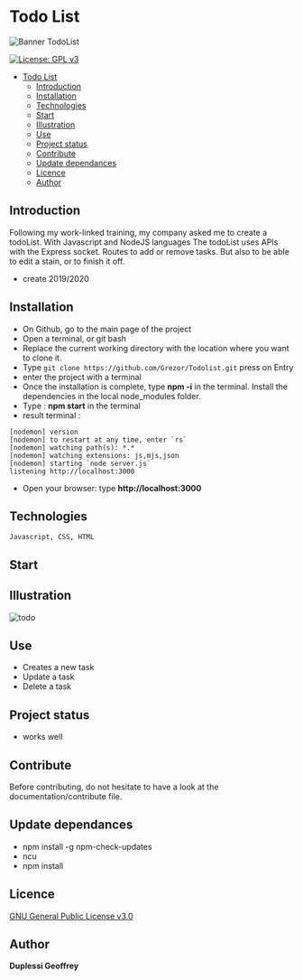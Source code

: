 # Todo List
![Banner TodoList](https://user-images.githubusercontent.com/38507456/94993548-1e7ffb00-0592-11eb-8f35-e688fd923d24.png)

[![License: GPL v3](https://img.shields.io/badge/License-GPL%20v3-blue.svg)](http://www.gnu.org/licenses/gpl-3.0)
- [Todo List](#todo-list)
  - [Introduction](#introduction)
  - [Installation](#installation)
  - [Technologies](#technologies)
  - [Start](#start)
  - [Illustration](#illustration)
  - [Use](#use)
  - [Project status](#project-status)
  - [Contribute](#contribute)
  - [Update dependances](#update-dependances)
  - [Licence](#licence)
  - [Author](#author)

## Introduction
Following my work-linked training, my company asked me to create a todoList. With Javascript and NodeJS languages
The todoList uses APIs with the Express socket. Routes to add or remove tasks. But also to be able to edit 
a stain, or to finish it off.

- create 2019/2020

## Installation
- On Github, go to the main page of the project
- Open a terminal, or git bash
- Replace the current working directory with the location where you want to clone it.
- Type ```git clone https://github.com/Grezor/Todolist.git```
press on Entry
- enter the project with a terminal
- Once the installation is complete, type **npm -i** in the terminal. Install the dependencies in the local node_modules folder.
- Type : **npm start** in the terminal
- result terminal : 
```
[nodemon] version
[nodemon] to restart at any time, enter `rs`
[nodemon] watching path(s): *.*
[nodemon] watching extensions: js,mjs,json
[nodemon] starting `node server.js`
listening http://localhost:3000
```
- Open your browser: type **http://localhost:3000**

## Technologies
```
Javascript, CSS, HTML
```
## Start


## Illustration
![todo](https://user-images.githubusercontent.com/38507456/120164327-bfdf4f80-c1fa-11eb-9f6b-deff1ca2cca3.png)

## Use
- Creates a new task
- Update a task
- Delete a task

## Project status
- works well

## Contribute
Before contributing, do not hesitate to have a look at the documentation/contribute file.

## Update dependances
- npm install -g npm-check-updates
- ncu
- npm install

## Licence
[GNU General Public License v3.0](https://choosealicense.com/licenses/gpl-3.0/)

## Author
**Duplessi Geoffrey** 

